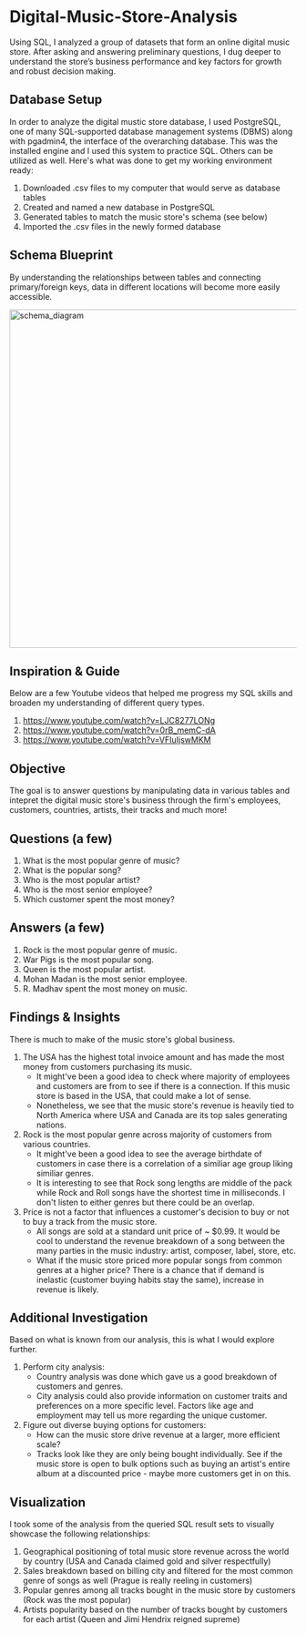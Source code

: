 # Digital-Music-Store-Analysis
Using SQL, I analyzed a group of datasets that form an online digital music store. After asking and answering preliminary questions, I dug deeper to understand the store’s business performance and key factors for growth and robust decision making. 

## Database Setup 
In order to analyze the digital mustic store database, I used PostgreSQL, one of many SQL-supported database management systems (DBMS) along with pgadmin4, the interface of the overarching database. This was the installed engine and I used this system to practice SQL. Others can be utilized as well. Here's what was done to get my working environment ready: 
  1. Downloaded .csv files to my computer that would serve as database tables
  2. Created and named a new database in PostgreSQL 
  3. Generated tables to match the music store's schema (see below) 
  4. Imported the .csv files in the newly formed database 

## Schema Blueprint 
By understanding the relationships between tables and connecting primary/foreign keys, data in different locations will become more easily accessible. 

<img width="594" alt="schema_diagram" src="https://github.com/user-attachments/assets/47c0f09b-9232-4896-ba32-354cb3d44234">

## Inspiration & Guide
Below are a few Youtube videos that helped me progress my SQL skills and broaden my understanding of different query types. 
  1. https://www.youtube.com/watch?v=LJC8277LONg
  2. https://www.youtube.com/watch?v=0rB_memC-dA
  3. https://www.youtube.com/watch?v=VFIuIjswMKM

## Objective
The goal is to answer questions by manipulating data in various tables and intepret the digital music store's business through the firm's employees, customers, countries, artists, their tracks and much more!  

## Questions (a few)
  1. What is the most popular genre of music? 
  2. What is the popular song?
  3. Who is the most popular artist?
  4. Who is the most senior employee? 
  5. Which customer spent the most money? 

## Answers (a few)
  1. Rock is the most popular genre of music. 
  2. War Pigs is the most popular song. 
  3. Queen is the most popular artist. 
  4. Mohan Madan is the most senior employee. 
  5. R. Madhav spent the most money on music. 

## Findings & Insights
There is much to make of the music store's global business. 
  1. The USA has the highest total invoice amount and has made the most money from customers purchasing its music.
     - It might've been a good idea to check where majority of employees and customers are from to see if there is a connection. If this music store is based in the USA, that could make a lot of sense.
     - Nonetheless, we see that the music store's revenue is heavily tied to North America where USA and Canada are its top sales generating nations. 
  2. Rock is the most popular genre across majority of customers from various countries.
     - It might've been a good idea to see the average birthdate of customers in case there is a correlation of a similiar age group liking similiar genres.
     - It is interesting to see that Rock song lengths are middle of the pack while Rock and Roll songs have the shortest time in milliseconds. I don't listen to either genres but there could be an overlap. 
  3. Price is not a factor that influences a customer's decision to buy or not to buy a track from the music store.
     - All songs are sold at a standard unit price of ~ $0.99. It would be cool to understand the revenue breakdown of a song between the many parties in the music industry: artist, composer, label, store, etc. 
     - What if the music store priced more popular songs from common genres at a higher price? There is a chance that if demand is inelastic (customer buying habits stay the same), increase in revenue is likely.   

## Additional Investigation
Based on what is known from our analysis, this is what I would explore further. 
  1. Perform city analysis: 
     - Country analysis was done which gave us a good breakdown of customers and genres.
     - City analysis could also provide information on customer traits and preferences on a more specific level. Factors like age and employment may tell us more regarding the unique customer. 
  2. Figure out diverse buying options for customers: 
     - How can the music store drive revenue at a larger, more efficient scale?
     - Tracks look like they are only being bought individually. See if the music store is open to bulk options such as buying an artist's entire album at a discounted price - maybe more customers get in on this.
    
## Visualization
I took some of the analysis from the queried SQL result sets to visually showcase the following relationships:
  1. Geographical positioning of total music store revenue across the world by country (USA and Canada claimed gold and silver respectfully)
  2. Sales breakdown based on billing city and filtered for the most common genre of songs as well (Prague is really reeling in customers)
  3. Popular genres among all tracks bought in the music store by customers (Rock was the most popular)
  4. Artists popularity based on the number of tracks bought by customers for each artist (Queen and Jimi Hendrix reigned supreme) 


